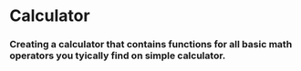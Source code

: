 # Calculator
### Creating a calculator that contains functions for all basic math operators you tyically find on simple calculator. 
